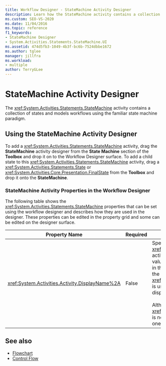 ```yaml
---
title: Workflow Designer - StateMachine Activity Designer
description: Learn how the StateMachine activity contains a collection of states and models workflows using the familiar state machine paradigm. 
ms.custom: SEO-VS-2020
ms.date: 11/04/2016
ms.topic: reference
f1_keywords:
- StateMachine Designer
- System.Activities.Statements.StateMachine.UI
ms.assetid: 474d5fb3-1049-4b3f-bc6b-7524dbbe1672
ms.author: tglee
manager: jillfra
ms.workload:
- multiple
author: TerryGLee
---
```

# StateMachine Activity Designer

The <xref:System.Activities.Statements.StateMachine> activity contains a collection of states and models workflows using the familiar state machine paradigm.

## Using the StateMachine Activity Designer

To add a <xref:System.Activities.Statements.StateMachine> activity, drag the **StateMachine** activity designer from the **State Machine** section of the **Toolbox** and drop it on to the Workflow Designer surface. To add a child state to this <xref:System.Activities.Statements.StateMachine> activity, drag a <xref:System.Activities.Statements.State> or <xref:System.Activities.Core.Presentation.FinalState> from the **Toolbox** and drop it onto the **StateMachine**.

### StateMachine Activity Properties in the Workflow Designer

The following table shows the <xref:System.Activities.Statements.StateMachine> properties that can be set using the workflow designer and describes how they are used in the designer. These properties can be edited in the property grid and some can be edited on the designer surface.

|Property Name|Required|Usage|
|-|--------------|-|
|<xref:System.Activities.Activity.DisplayName%2A>|False|Specifies the friendly name of the <xref:System.Activities.Statements.StateMachine> activity designer in the header. The default value is **StateMachine**. The value can be edited in the property grid or directly on the header of the activity designer. The <xref:System.Activities.Activity.DisplayName%2A> is used in the breadcrumb navigation that is displayed at the top of the workflow designer.<br /><br /> Although the <xref:System.Activities.Activity.DisplayName%2A> is not strictly required, it is a best practice to use one.|

## See also

- [Flowchart](../workflow-designer/flowchart-activity-designer.md)
- [Control Flow](../workflow-designer/control-flow-activity-designers.md)

